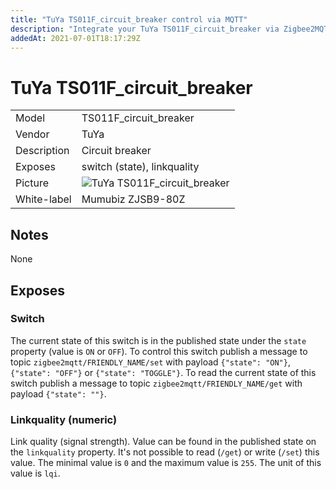 ```yaml
---
title: "TuYa TS011F_circuit_breaker control via MQTT"
description: "Integrate your TuYa TS011F_circuit_breaker via Zigbee2MQTT with whatever smart home infrastructure you are using without the vendors bridge or gateway."
addedAt: 2021-07-01T18:17:29Z
---
```


<!-- !!!! -->
<!-- ATTENTION: This file is auto-generated through docgen! -->
<!-- You can only edit the "## Notes"-Section. -->
<!-- !!!! -->

# TuYa TS011F_circuit_breaker

|     |     |
|-----|-----|
| Model | TS011F_circuit_breaker  |
| Vendor  | TuYa  |
| Description | Circuit breaker |
| Exposes | switch (state), linkquality |
| Picture | ![TuYa TS011F_circuit_breaker](https://psi-4ward.github.io/zigbee2mqtt.io/images/devices/TS011F_circuit_breaker.jpg) |
| White-label | Mumubiz ZJSB9-80Z |


## Notes

None



## Exposes

### Switch 
The current state of this switch is in the published state under the `state` property (value is `ON` or `OFF`).
To control this switch publish a message to topic `zigbee2mqtt/FRIENDLY_NAME/set` with payload `{"state": "ON"}`, `{"state": "OFF"}` or `{"state": "TOGGLE"}`.
To read the current state of this switch publish a message to topic `zigbee2mqtt/FRIENDLY_NAME/get` with payload `{"state": ""}`.

### Linkquality (numeric)
Link quality (signal strength).
Value can be found in the published state on the `linkquality` property.
It's not possible to read (`/get`) or write (`/set`) this value.
The minimal value is `0` and the maximum value is `255`.
The unit of this value is `lqi`.

